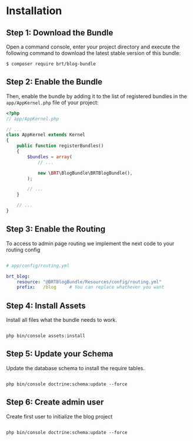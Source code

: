 Installation
============

Step 1: Download the Bundle
---------------------------

Open a command console, enter your project directory and execute the
following command to download the latest stable version of this bundle:

```console
$ composer require brt/blog-bundle
```

Step 2: Enable the Bundle
-------------------------

Then, enable the bundle by adding it to the list of registered bundles
in the `app/AppKernel.php` file of your project:

```php
<?php
// app/AppKernel.php

// ...
class AppKernel extends Kernel
{
    public function registerBundles()
    {
        $bundles = array(
            // ...

            new \BRT\BlogBundle\BRTBlogBundle(),
        );

        // ...
    }

    // ...
}
```

Step 3: Enable the Routing
------
To access to admin page routing we implement the next code to your routing config

```yml

# app/config/routing.yml

brt_blog:
    resource: "@BRTBlogBundle/Resources/config/routing.yml"
    prefix:   /blog     # You can replace whathever you want


```


Step 4: Install Assets
------

Install all files what the bundle needs to work.

```console

php bin/console assets:install

```


Step 5: Update your Schema
------

Update the database schema to install the require tables.

```console

php bin/console doctrine:schema:update --force

```



Step 6: Create admin user
------

Create first user to initialize the blog project

```console

php bin/console doctrine:schema:update --force
```